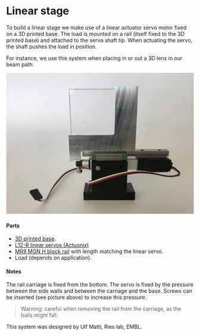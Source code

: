 # Linear stage 

To build a linear stage we make use of a linear actuator servo motor fixed on a 3D printed base. The load is mounted on a rail (itself fixed to the 3D printed base) and attached to the servo shaft tip. When actuating the servo, the shaft pushes the load in position. 

For instance, we use this system when placing in or out a 3D lens in our beam path: 

![](rail_servo.JPG)


#### Parts

- [3D printed base](3D_printed_base).
- [L12-R linear servos (Actuonix)](https://www.actuonix.com/L12-R-Linear-Servo-For-Radio-Control-p/l12-r.htm)
- [MR9 MGN H block rail](https://www.actuonix.com/L12-R-Linear-Servo-For-Radio-Control-p/l12-r.htm) with length matching the linear servo.
- Load (depends on application).

#### Notes

The rail carriage is fixed from the bottom. The servo is fixed by the pressure between the side walls and between the carriage and the base. Screws can be inserted (see picture above) to increase this pressure.

> Warning: careful when removing the rail from the carriage, as the balls might fall.



This system was designed by Ulf Matti, Ries lab, EMBL.